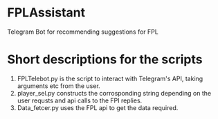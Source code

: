 # FPLAssistant
Telegram Bot for recommending suggestions for FPL

# Short descriptions for the scripts
1. FPLTelebot.py is the script to interact with Telegram's API, taking arguments etc from the user.
2. player_sel.py constructs the corrosponding string depending on the user requsts and api calls to the FPI replies.
3. Data_fetcer.py uses the FPL api to get the data required.

